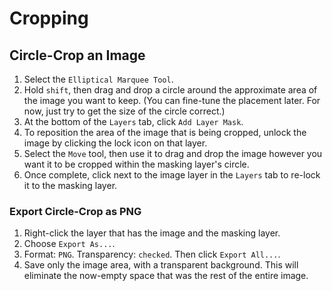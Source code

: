# Cropping

## Circle-Crop an Image

1. Select the `Elliptical Marquee Tool`.
2. Hold `shift`, then drag and drop a circle around the approximate area of the image you want to keep. (You can fine-tune the placement later. For now, just try to get the size of the circle correct.)
3. At the bottom of the `Layers` tab, click `Add Layer Mask`.
4. To reposition the area of the image that is being cropped, unlock the image by clicking the lock icon on that layer.
5. Select the `Move` tool, then use it to drag and drop the image however you want it to be cropped within the masking layer's circle.
6. Once complete, click next to the image layer in the `Layers` tab to re-lock it to the masking layer.

### Export Circle-Crop as PNG

1. Right-click the layer that has the image and the masking layer.
2. Choose `Export As...`.
3. Format: `PNG`. Transparency: `checked`. Then click `Export All...`.
4. Save only the image area, with a transparent background. This will eliminate the now-empty space that was the rest of the entire image.
